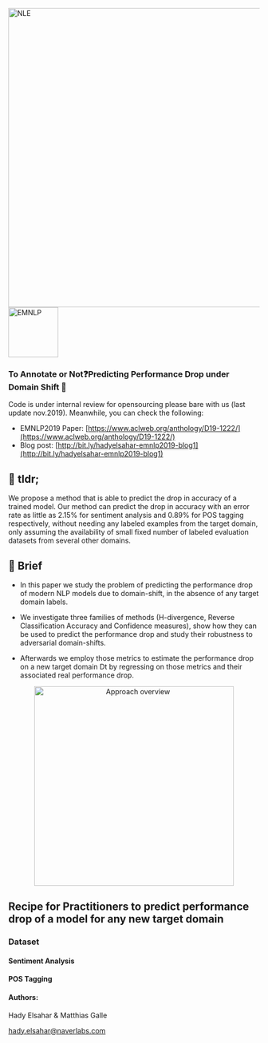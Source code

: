 <img width="600" alt="NLE" src="https://i.imgur.com/488nYbr.jpg">  <img display="inline" width="100" alt="EMNLP" src="https://i.imgur.com/8c0QJBF.jpg">
### To Annotate or Not:question:Predicting Performance Drop under Domain Shift :mag_right:

Code is under internal review for opensourcing please bare with us (last update nov.2019).
Meanwhile, you can check the following: 
- EMNLP2019 Paper: [https://www.aclweb.org/anthology/D19-1222/](https://www.aclweb.org/anthology/D19-1222/)
- Blog post: [http://bit.ly/hadyelsahar-emnlp2019-blog1](http://bit.ly/hadyelsahar-emnlp2019-blog1)

## :pill: tldr;
We propose a method that is able to predict the drop in accuracy of a trained model. Our method can predict the drop in accuracy with an error rate as little as 2.15% for sentiment analysis and 0.89% for POS tagging respectively, without needing any labeled examples from the target domain, only assuming the availability of small fixed number of labeled evaluation datasets from several other domains. 

## :small_red_triangle_down: Brief

* In this paper we study the problem of predicting the performance drop of modern NLP models due to domain-shift, in the absence of any target domain labels. 

* We investigate three families of methods (H-divergence, Reverse Classification Accuracy and Confidence measures), show how they can be used to predict the performance drop and study their robustness to adversarial domain-shifts.

* Afterwards we employ those metrics to estimate the performance drop on a new target domain Dt by regressing on those metrics and their associated real performance drop. 

<p align="center"> <img width="400" alt="Approach overview" src="https://i.imgur.com/pmKzp4W.png"> </p>


## Recipe for Practitioners to predict performance drop of a model for any new target domain


### Dataset
#### Sentiment Analysis
#### POS Tagging



#### Authors:

Hady Elsahar & Matthias Galle

hady.elsahar@naverlabs.com
